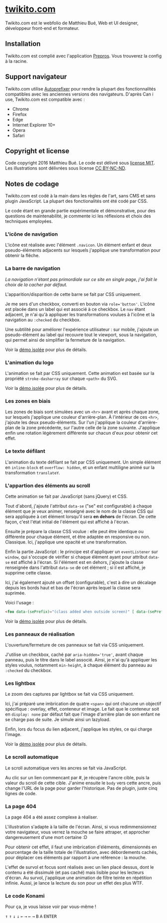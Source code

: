 [twikito.com](http://twikito.com)
===========

Twikito.com est le webfolio de Matthieu Bué, Web et UI designer, développeur front-end et formateur.

Installation
-----------

Twikito.com est complié avec l'application [Prepros](https://prepros.io/). Vous trouverez la config à la racine.

Support navigateur
-----------

Twikito.com utilise [Autoprefixer](https://github.com/postcss/autoprefixer) pour rendre la plupart des fonctionnalités compatibles avec les anciennes versions des navigateurs. D'après Can i use, Twikito.com est compatible avec :

* Chrome
* Firefox
* Edge
* Internet Explorer 10+
* Opera
* Safari

Copyright et license
-----------

Code copyright 2016 Matthieu Bué. Le code est délivré sous [license MIT](https://github.com/Twikito/twikito.com/blob/master/LICENSE). Les illustrations sont délivrées sous license [CC BY-NC-ND](https://creativecommons.org/licenses/by-nc-nd/4.0/deed.fr).

Notes de codage
-----------

Twikito.com est codé à la main dans les règles de l'art, sans CMS et sans plugin JavaScript. La plupart des fonctionalités ont été codé par CSS.

Le code étant en grande partie expérimentale et démonstrative, pour des questions de maintenabilité, je commente ici les réflexions et choix des techniques employées.

### L'icône de navigation

L'icône est réalisée avec l'élément ``.navicon``. Un élément enfant et deux pseudo-éléments adjacents sur lesquels j'applique une transformation pour obtenir la flêche.

### La barre de navigation

_La navigation n'étant pas primordiale sur ce site en single page, j'ai fait le choix de la cacher par défaut._

L'apparition/disparition de cette barre se fait par CSS uniquement.

Je me sers d'un checkbox, converti en bouton via ``role='button'``. L'icône est placée dans un label qui est associé à ce checkbox. Le ``nav`` étant adjacent, je n'ai qu'à appliquer les transformations voulues à l'icône et la navigation au ``:checked`` du checkbox.

Une subtilité pour améliorer l'expérience utilisateur : sur mobile, j'ajoute un pseudo-élément au label qui recouvre tout le viewport, sous la navigation, qui permet ainsi de simplifier la fermeture de la navigation.

Voir la [démo isolée](http://codepen.io/Twikito/full/zGdqVO) pour plus de détails.

### L'animation du logo

L'animation se fait par CSS uniquement. Cette animation est basée sur la propriété ``stroke-dasharray`` sur chaque ``<path>`` du SVG.

Voir la [démo isolée](http://codepen.io/Twikito/pen/GpeJqR) pour plus de détails.

### Les zones en biais

Les zones de biais sont simulées avec un ``<hr>`` avant et après chaque zone, sur lesquels j'applique une couleur d'arrière-plan. À l'intérieur de ces ``<hr>``, j'ajoute les deux pseudo-éléments. Sur l'un j'applique la couleur d'arrière-plan de la zone précédente, sur l'autre celle de la zone suivante. J'applique enfin une rotation légèrement différente sur chacun d'eux pour obtenir cet effet.

### Le texte défilant

L'animation du texte défilant se fait par CSS uniquement. Un simple élément en ``inline-block`` et ``overflow: hidden``, et un enfant multiligne animé sur la transformation ``translateY``.

### L'appartion des éléments au scroll

Cette animation se fait par JavaScript (sans jQuery) et CSS.

Tout d'abord, j'ajoute l'attribut ``data-se`` ("se" est configurable) à chaque élément que je veux animer, renseigné avec le nom de la classe CSS qui sera appliquée à cet élément lorsqu'il sera __en dehors__ de l'écran. De cette façon, c'est l'état initial de l'élément qui est affiché à l'écran.

Ensuite je prépare la classe CSS voulue : elle peut être identique ou différente pour chaque élément, et être adaptée en responsive ou non. Classique. Ici, j'applique une opacité et une transformation.

Enfin la partie JavaScript : le principe est d'appliquer un ``eventListener`` sur ``window``, qui s'occupe de vérifier si chaque élément ayant pour attribut ``data-se`` est affiché à l'écran. Si l'élément est en dehors, j'ajoute la classe renseignée dans l'attribut ``data-se`` de cet élément ; si il est affiché, je supprime cette classe.

Ici, j'ai également ajouté un offset (configurable), c'est à dire un décalage depuis les bords haut et bas de l'écran après lequel la classe sera suprimée.

Voici l'usage :

```html
<foo data-(sePrefix)="(class added when outside screen)" [ data-(sePrefix)-repeat="('true'|'false'|max count)" data-(sePrefix)-offset="(offset in px)" ]></foo>
```

Voir la [démo isolée](http://codepen.io/Twikito/pen/kXJwKN) pour plus de détails.

### Les panneaux de réalisation

L'ouverture/fermeture de ces panneaux se fait via CSS uniquement.

J'utilise un checkbox, caché par ``aria-hidden='true'``, avant chaque panneau, puis le titre dans le label associé. Ainsi, je n'ai qu'à appliquer les styles voulus, notamment ``min-height``, à chaque élément du panneau au ``:checked`` du checkbox.

### Les lightbox

Le zoom des captures par lightbox se fait via CSS uniquement.

Ici, j'ai préparé une imbrication de quatre ``<span>`` qui ont chacune un objectif spécifique : overlay, effet, conteneur et image. Le fait que le conteneur soit en ``display: none`` par défaut fait que l'image d'arrière plan de son enfant ne se charge pas de suite. Je simule ainsi un lazyload.

Enfin, lors du focus du lien adjacent, j'applique les styles, ce qui charge l'image.

Voir la [démo isolée](http://codepen.io/Twikito/full/JYzYKo) pour plus de détails.

### Le scroll automatique

Le scroll automatique vers les ancres se fait via JavaScript.

Au clic sur un lien commencant par #, je récupère l'ancre cible, puis la valeur du scroll de cette cible. J'anime ensuite le ``body`` vers cette ancre, puis change l'URL de la page pour garder l'historique. Pas de plugin, juste cinq lignes de code.

### La page 404

La page 404 a été assez complexe à réaliser.

L'illustration s'adapte à la taille de l'écran. Ainsi, si vous redimmensionnez votre navigateur, vous verrez la mouche se faire attraper, et approcher dangereusement d'une mort certaine :D

Pour obtenir cet effet, il faut une imbrication d'éléments, dimensionnés en pourcentage de la taille totale de l'illustration, avec débordements cachés, pour déplacer ces éléments par rapport à une référence : la mouche.

L'effet de survol et focus sont réalisés avec un lien placé dessus, dont le contenu a été dissimulé (et pas caché) mais lisible pour les lecteurs d'écran. Au survol, j'applique une animation de filtre teinte en répétition infinie. Aussi, je lance la lecture du son pour un effet des plus WTF.

### Le code Konami

Pour ça, je vous laisse voir par vous-même !

<kbd>&uarr;</kbd> <kbd>&uarr;</kbd> <kbd>&darr;</kbd> <kbd>&darr;</kbd> <kbd>&larr;</kbd> <kbd>&rarr;</kbd> <kbd>&larr;</kbd> <kbd>&rarr;</kbd> <kbd>B</kbd> <kbd>A</kbd> <kbd>ENTER</kbd>
